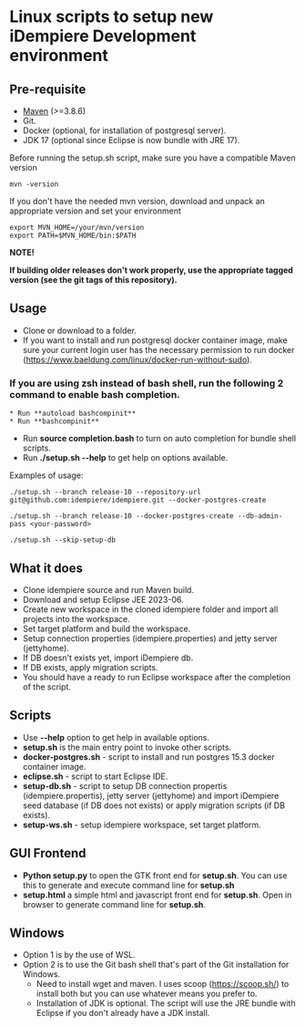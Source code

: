 # Linux scripts to setup new iDempiere Development environment

## Pre-requisite
* [Maven](https://maven.apache.org) (>=3.8.6)
* Git.
* Docker (optional, for installation of postgresql server).
* JDK 17 (optional since Eclipse is now bundle with JRE 17).

Before running the setup.sh script, make sure you have a compatible Maven version

    mvn -version

If you don't have the needed mvn version, download and unpack an appropriate version and set your environment

    export MVN_HOME=/your/mvn/version
    export PATH=$MVN_HOME/bin:$PATH

**NOTE!**

**If building older releases don't work properly, use the appropriate tagged version (see the git tags of this repository).**

## Usage
* Clone or download to a folder.
* If you want to install and run postgresql docker container image, make sure your current login user has the necessary permission to run docker (https://www.baeldung.com/linux/docker-run-without-sudo).

### If you are using zsh instead of bash shell, run the following 2 command to enable bash completion.
```
* Run **autoload bashcompinit**
* Run **bashcompinit**
```

* Run **source completion.bash** to turn on auto completion for bundle shell scripts.
* Run **./setup.sh --help** to get help on options available.

Examples of usage:

    ./setup.sh --branch release-10 --repository-url git@github.com:idempiere/idempiere.git --docker-postgres-create 
    
    ./setup.sh --branch release-10 --docker-postgres-create --db-admin-pass <your-password>

    ./setup.sh --skip-setup-db


## What it does
* Clone idempiere source and run Maven build.
* Download and setup Eclipse JEE 2023-06.
* Create new workspace in the cloned idempiere folder and import all projects into the workspace.
* Set target platform and build the workspace.
* Setup connection properties (idempiere.properties) and jetty server (jettyhome).
* If DB doesn't exists yet, import iDempiere db. 
* If DB exists, apply migration scripts.
* You should have a ready to run Eclipse workspace after the completion of the script.

## Scripts
* Use **--help** option to get help in available options.
* **setup.sh** is the main entry point to invoke other scripts.
* **docker-postgres.sh** - script to install and run postgres 15.3 docker container image.
* **eclipse.sh** - script to start Eclipse IDE.
* **setup-db.sh** - script to setup DB connection propertis (idempiere.propertis), jetty server (jettyhome) and import iDempiere seed database (if DB does not exists) or apply migration scripts (if DB exists).
* **setup-ws.sh** - setup idempiere workspace, set target platform.

## GUI Frontend
* **Python setup.py** to open the GTK front end for **setup.sh**. You can use this to generate and execute command line for **setup.sh**
* **setup.html** a simple html and javascript front end for **setup.sh**. Open in browser to generate command line for **setup.sh**.

## Windows 
* Option 1 is by the use of WSL.
* Option 2 is to use the Git bash shell that's part of the Git installation for Windows.
  * Need to install wget and maven. I uses scoop (https://scoop.sh/) to install both but you can use whatever means you prefer to.
  * Installation of JDK is optional. The script will use the JRE bundle with Eclipse if you don't already have a JDK install.
  